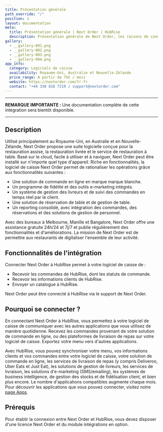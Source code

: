 ```yaml
---
title: Présentation générale
path_override: "/"
position: 1
layout: documentation
meta:
  title: Présentation générale | Next Order | HubRise
  description: Présentation générale de Next Order, les raisons de connecter Next Order à HubRise et les fonctionnalités de l'intégration avec HubRise.
gallery:
  - __gallery-001.png
  - __gallery-002.png
  - __gallery-003.png
  - __gallery-004.png
app_info:
  category: Logiciels de caisse
  availability: Royaume-Uni, Australie et Nouvelle-Zélande
  price_range: A partir de 75€ / mois
  website: https://nextorder.com/fr-fr
  contact: "+44 330 818 7219 / support@nextorder.com"
---
```


---

**REMARQUE IMPORTANTE :** Une documentation complète de cette intégration sera bientôt disponible.

---

## Description

Utilisé principalement au Royaume-Uni, en Australie et en Nouvelle-Zélande, Next Order propose une suite logicielle conçue pour la restauration assise, la restauration livrée et le service de restauration à table. Basé sur le cloud, facile à utiliser et à naviguer, Next Order peut être installé sur n'importe quel type d'appareil. Riche en fonctionnalités, la logiciel de caisse Next Order permet de rationaliser les opérations grâce aux fonctionnalités suivantes :

- Une solution de commande en ligne en marque marque blanche.
- Un programme de fidélité et des outils e-marketing intégrés.
- Un système de gestion des livreurs et de suivi des commandes en temps réel par le client.
- Une solution de réservation de table et de gestion de table.
- Un reporting consolidé, avec intégration des commandes, des réservations et des solutions de gestion de personnel.

Avec des bureaux à Melbourne, Manille et Bangalore, Next Order offre une assistance gratuite 24h/24 et 7j/7 et publie régulièrement des fonctionnalités et d'améliorations. La mission de Next Order est de permettre aux restaurants de digitaliser l'ensemble de leur activité.

## Fonctionnalités de l'intégration

Connecter Next Order à HubRise permet à votre logiciel de caisse de :

- Recevoir les commandes de HubRise, dont les statuts de commande.
- Recevoir les informations clients de HubRise.
- Envoyer un catalogue à HubRise.

Next Order peut être connecté à HubRise via le support de Next Order.

## Pourquoi se connecter ?

En connectant Next Order à HubRise, vous permettez à votre logiciel de caisse de communiquer avec les autres applications que vous utilisez de manière quotidienne. Recevez les commandes provenant de votre solution de commande en ligne, ou des plateformes de livraison de repas sur votre logiciel de caisse. Exportez votre menu vers d'autres applications.

Avec HubRise, vous pouvez synchroniser votre menu, vos informations clients et vos commandes entre votre logiciel de caisse, votre solution de commande en ligne, les services de livraison de repas (y compris Deliveroo, Uber Eats et Just Eat), les solutions de gestion de livreurs, les services de livraison, les solutions d'e-marketing (SMS/emailing), les systèmes de business intelligence, de gestion des stocks et de fidélisation client, et bien plus encore. Le nombre d'applications compatibles augmente chaque mois. Pour découvrir les applications que vous pouvez connecter, visitez notre [page Apps](/apps).

## Prérequis

Pour établir la connexion entre Next Order et HubRise, vous devez disposer d'une licence Next Order et du module intégrations en option.
